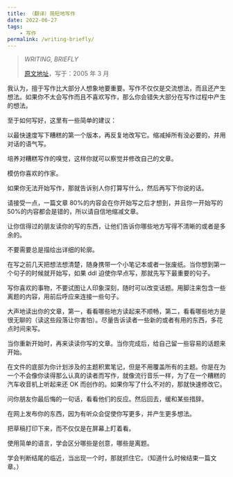 ```yaml
---
title: （翻译）简短地写作
date: 2022-06-27
tags:
    - 写作
permalink: /writing-briefly/
---
```


> _WRITING, BRIEFLY_
> 
> [原文地址](http://www.paulgraham.com/writing44.html)，写于：2005 年 3 月

我认为，擅于写作比大部分人想象地要重要。写作不仅仅是交流想法，而且还产生想法。如果你不太会写作而且不喜欢写作，那么你会错失大部分在写作过程中产生的想法。

至于如何写好，这里有一些简单的建议：

以最快速度写下糟糕的第一个版本，再反复地改写它。缩减掉所有没必要的，并用对话的语气写。

培养对糟糕写作的嗅觉，这样你就可以察觉并修改自己的文章。

模仿你喜欢的作家。

如果你无法开始写作，那就告诉别人你打算写什么，然后再写下你说的话。

请接受一点，一篇文章 80%的内容会在你开始写之后才想到，并且你一开始写的 50%的内容都会是错的，所以请自信地缩减文章。

让你信得过的朋友读你的写的东西，让他们告诉你哪些地方写得不清晰的或者是多余的。

不要需要总是描绘出详细的轮廓。

在写之前几天把想法想清楚，随身携带一个小笔记本或者一张废纸。当你想到第一个句子的时候就开始写，如果 ddl 迫使你早点写，那就先写下最重要的句子。

写你喜欢的事物，不要试图让人印象深刻，随时可以改变话题。用脚注来包含一些离题的内容，用前后呼应来连接一些句子。

大声地读出你的文章，第一，看看哪些地方读起来不顺畅，第二，看看哪些地方是很无聊的（读这些段落让你害怕）。尽量告诉读者一些新的或者有用的东西，多花点时间来写。

当你重新开始时，再来读读你写的文章。当你完成后，给自己留一些容易的话题来开始。

在文件的底部为你计划涉及的主题积累笔记，但是不用覆盖所有的主题。你是在为一个不会像你读得那么认真的读者而写作，就像流行音乐一样，为了在一个糟糕的汽车收音机上听起来还 OK 而创作的。如果你写了什么不对的，那就快速修改它。

问你朋友你最后悔的一句话，看看他们的反应。然后回去，缓和某些措辞。

在网上发布你的东西，因为有听众会促使你写更多，并产生更多想法。

把草稿打印下来，而不仅仅是在屏幕上盯着看。

使用简单的语言，学会区分哪些是创意，哪些是离题。

学会判断结尾的临近，当出现一个时，那就抓住它。（知道什么时候结束一篇文章。）

